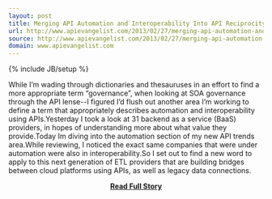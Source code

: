 ```yaml
---
layout: post
title: Merging API Automation and Interoperability Into API Reciprocity
url: http://www.apievangelist.com/2013/02/27/merging-api-automation-and-interoperability-into-api-reciprocity/
source: http://www.apievangelist.com/2013/02/27/merging-api-automation-and-interoperability-into-api-reciprocity/
domain: www.apievangelist.com
---
```

{% include JB/setup %}<p>While I&rsquo;m wading through dictionaries and thesauruses in an effort to find a more appropriate term &ldquo;governance&rdquo;, when looking at SOA governance through the API lense--I figured I&rsquo;d flush out another area I&rsquo;m working to define a term that appropriately describes automation and interoperability using APIs.Yesterday I took a look at 31 backend as a service (BaaS) providers, in hopes of understanding more about what value they provide.Today Im diving into the automation section of my new API trends area.While reviewing, I noticed the exact same companies that were under automation were also in interoperability.So I set out to find a new word to apply to this next generation of ETL providers that are building bridges between cloud platforms using APIs, as well as legacy data connections.</p>
<center><p><a href="http://www.apievangelist.com/2013/02/27/merging-api-automation-and-interoperability-into-api-reciprocity/" style='padding:25px; font-sze:18px; font-weight: bold;'>Read Full Story</a></p></center>
